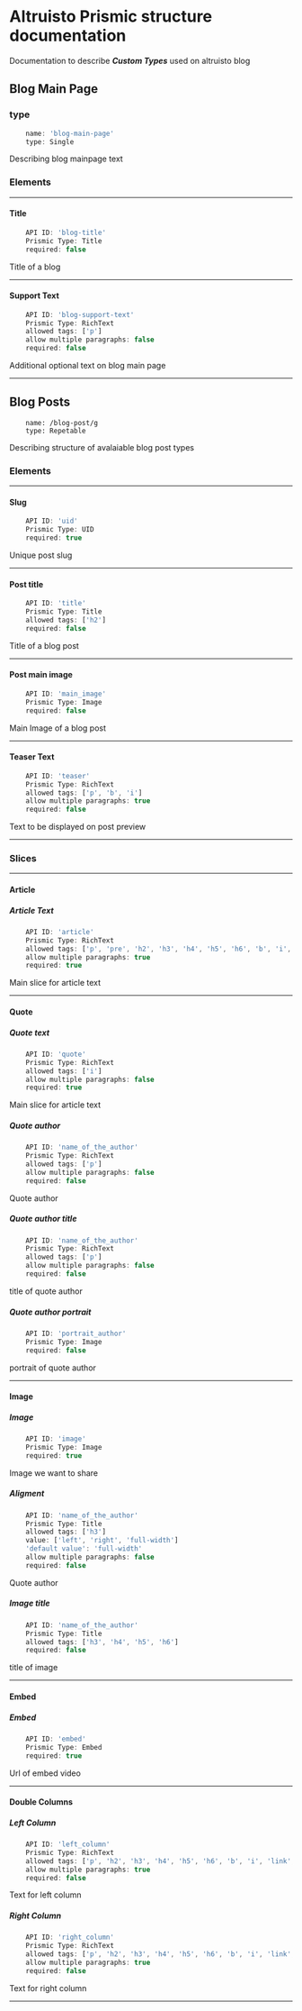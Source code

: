 # Altruisto Prismic structure documentation

Documentation to describe ***Custom Types*** used on altruisto blog

## Blog Main Page

### type
```js
    name: 'blog-main-page'
    type: Single
```
Describing blog mainpage text

### Elements

***

#### Title

```js
    API ID: 'blog-title'
    Prismic Type: Title
    required: false
```
Title of a blog

***

#### Support Text
```js
    API ID: 'blog-support-text'
    Prismic Type: RichText
    allowed tags: ['p']
    allow multiple paragraphs: false
    required: false
```
Additional optional text on blog main page

***

## Blog Posts
```
    name: /blog-post/g
    type: Repetable
```
Describing structure of avalaiable blog post types

### Elements

***

#### Slug

```js
    API ID: 'uid'
    Prismic Type: UID
    required: true
```
Unique post slug

***

#### Post title

```js
    API ID: 'title'
    Prismic Type: Title
    allowed tags: ['h2']
    required: false
```
Title of a blog post

***

#### Post main image

```js
    API ID: 'main_image'
    Prismic Type: Image
    required: false
```
Main Image of a blog post

***

#### Teaser Text
```js
    API ID: 'teaser'
    Prismic Type: RichText
    allowed tags: ['p', 'b', 'i']
    allow multiple paragraphs: true
    required: false
```
Text to be displayed on post preview

***

### Slices

***

#### Article
##### Article Text
```js
    API ID: 'article'
    Prismic Type: RichText
    allowed tags: ['p', 'pre', 'h2', 'h3', 'h4', 'h5', 'h6', 'b', 'i', 'link', 'image', 'embed', 'ul', 'li', 'rtl']
    allow multiple paragraphs: true
    required: true
```
Main slice for article text

***

#### Quote
##### Quote text
```js
    API ID: 'quote'
    Prismic Type: RichText
    allowed tags: ['i']
    allow multiple paragraphs: false
    required: true
```
Main slice for article text


##### Quote author
```js
    API ID: 'name_of_the_author'
    Prismic Type: RichText
    allowed tags: ['p']
    allow multiple paragraphs: false
    required: false
```
Quote author


##### Quote author title
```js
    API ID: 'name_of_the_author'
    Prismic Type: RichText
    allowed tags: ['p']
    allow multiple paragraphs: false
    required: false
```
title of quote author


##### Quote author portrait
```js
    API ID: 'portrait_author'
    Prismic Type: Image
    required: false
```
portrait of quote author

***

#### Image
##### Image
```js
    API ID: 'image'
    Prismic Type: Image
    required: true
```
Image we want to share


##### Aligment
```js
    API ID: 'name_of_the_author'
    Prismic Type: Title
    allowed tags: ['h3']
    value: ['left', 'right', 'full-width']
    'default value': 'full-width'
    allow multiple paragraphs: false
    required: false
```
Quote author


##### Image title
```js
    API ID: 'name_of_the_author'
    Prismic Type: Title
    allowed tags: ['h3', 'h4', 'h5', 'h6']
    required: false
```
title of image

***

#### Embed
##### Embed
```js
    API ID: 'embed'
    Prismic Type: Embed
    required: true
```
Url of embed video

***
#### Double Columns
##### Left Column
```js
    API ID: 'left_column'
    Prismic Type: RichText
    allowed tags: ['p', 'h2', 'h3', 'h4', 'h5', 'h6', 'b', 'i', 'link', 'ul', 'li', 'rtl']
    allow multiple paragraphs: true
    required: false
```
Text for left column

##### Right Column
```js
    API ID: 'right_column'
    Prismic Type: RichText
    allowed tags: ['p', 'h2', 'h3', 'h4', 'h5', 'h6', 'b', 'i', 'link', 'ul', 'li', 'rtl']
    allow multiple paragraphs: true
    required: false
```
Text for right column

***
